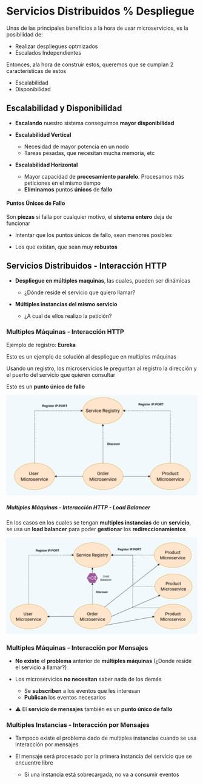 # Servicios Distribuidos % Despliegue

Unas de las principales beneficios a la hora de usar microservicios, es la posibilidad de:

+ Realizar despliegues optmizados
+ Escalados Independientes

Entonces, ala hora de construir estos, queremos que se cumplan 2 caracteristicas de estos

+ Escalabilidad
+ Disponibilidad

## Escalabilidad y Disponibilidad

+ **Escalando** nuestro sistema conseguimos **mayor disponibilidad**

+ **Escalabilidad Vertical**
    + Necesidad de mayor potencia en un nodo
    + Tareas pesadas, que necesitan mucha memoria, etc

+ **Escalabilidad Horizontal**
    + Mayor capacidad de **procesamiento paralelo**. Procesamos más peticiones en el mismo tiempo
    + **Eliminamos** puntos **únicos** de **fallo**

#### Puntos Únicos de Fallo

Son **piezas** si falla por cualquier motivo, el **sistema entero** deja de funcionar

+ Intentar que los puntos únicos de fallo, sean menores posibles

+ Los que existan, que sean muy **robustos**


## Servicios Distribuidos - Interacción HTTP

+ **Despliegue en múltiples maquinas**, las cuales, pueden ser dinámicas
    + ¿Dónde reside el servicio que quiero llamar?

+ **Múltiples instancias del mismo servicio**
    + ¿A cual de ellos realizo la petición?


### Multiples Máquinas - Interacción HTTP

Ejemplo de registro: **Eureka**

Esto es un ejemplo de solución al despliegue en multiples máquinas

Usando un registro, los microservicios le preguntan al registro la dirección y el puerto del servicio que quieren consultar

Esto es un **punto único de fallo**

![](/images/5-Microservices/Screenshot%20Capture%20-%202023-12-02%20-%2014-05-19.png)

##### Multiples Máquinas - Interacción HTTP - Load Balancer 

En los casos en los cuales se tengan **multiples instancias** de un **servicio**, se usa un **load balancer** para poder **gestionar** los **redireccionamientos**

![](/images/5-Microservices/Screenshot%20Capture%20-%202023-12-02%20-%2014-08-14.png)



### Multiples Máquinas - Interacción por Mensajes

+ **No existe** el **problema** anterior de **múltiples máquinas** (¿Donde reside el servicio a llamar?)

+ Los microservicios **no necesitan** saber nada de los demás
    + Se **subscriben** a  los eventos que les interesan
    + **Publican** los eventos necesarios

+ ⚠️ El **servicio de mensajes** también es un **punto único de fallo**

### Multiples Instancias - Interacción por Mensajes

+ Tampoco existe el problema dado de multiples instancias cuando se usa interacción por mensajes

+ El mensaje será procesado por la primera instancia del servicio que se encuentre libre
    + Si una instancia está sobrecargada, no va a consumir eventos